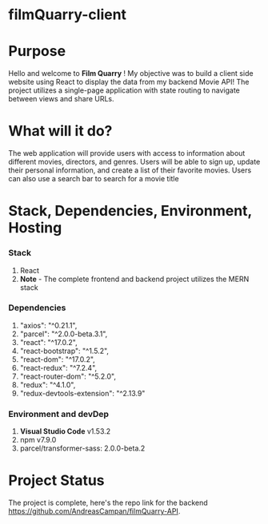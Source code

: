 # filmQuarry-client

# Purpose

Hello and welcome to **Film Quarry** ! My objective was to build a client side website using React to display the data from my backend Movie API! The project utilizes a single-page application with state routing to navigate between views and share URLs.

# What will it do?
The web application will provide users with access to information about different movies, directors, and genres. Users will be able to sign up, update their personal information, and create a list of their favorite movies. Users can also use a search bar to search for a movie title


# Stack, Dependencies, Environment, Hosting

### Stack
1. React
2. **Note** - The complete frontend and backend project utilizes the MERN stack

### Dependencies
1. "axios": "^0.21.1",
2. "parcel": "^2.0.0-beta.3.1",
3. "react": "^17.0.2",
4. "react-bootstrap": "^1.5.2",
5. "react-dom": "^17.0.2",
6. "react-redux": "^7.2.4",
7. "react-router-dom": "^5.2.0",
8. "redux": "^4.1.0",
9. "redux-devtools-extension": "^2.13.9"

### Environment and devDep
1. **Visual Studio Code**  v1.53.2
2. npm v7.9.0
3. parcel/transformer-sass: 2.0.0-beta.2


# Project Status

The project is complete, here's the repo link for the backend https://github.com/AndreasCampan/filmQuarry-API.




